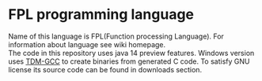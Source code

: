 # FPL programming language
Name of this language is FPL(Function processing Language). For information about language see wiki homepage.  
The code in this repository uses java 14 preview features. Windows version uses [TDM-GCC](https://github.com/jmeubank/tdm-gcc-src/tree/tdm-patches.public) to create binaries from generated C code.
To satisfy GNU license its source code can be found in downloads section.